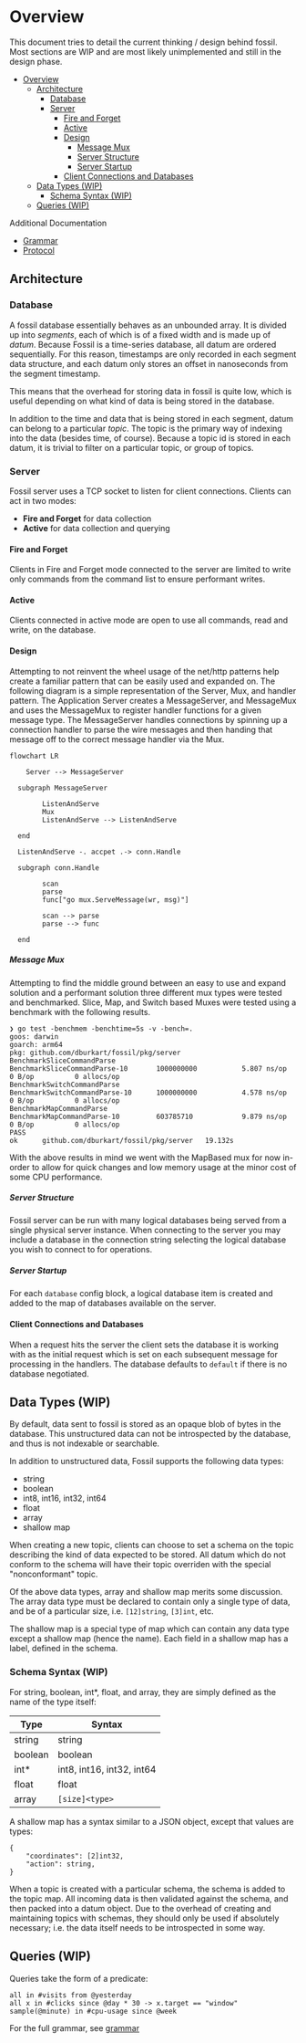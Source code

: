 # Overview

This document tries to detail the current thinking / design behind fossil. Most sections are WIP and are most likely
unimplemented and still in the design phase.

- [Overview](#overview)
	- [Architecture](#architecture)
		- [Database](#database)
		- [Server](#server)
			- [Fire and Forget](#fire-and-forget)
			- [Active](#active)
			- [Design](#design)
				- [Message Mux](#message-mux)
				- [Server Structure](#server-structure)
				- [Server Startup](#server-startup)
			- [Client Connections and Databases](#client-connections-and-databases)
	- [Data Types (WIP)](#data-types-wip)
		- [Schema Syntax (WIP)](#schema-syntax-wip)
	- [Queries (WIP)](#queries-wip)

Additional Documentation
- [Grammar](./grammar.md)
- [Protocol](./protocol.md)


## Architecture

### Database

A fossil database essentially behaves as an unbounded array. It is divided up into *segments*, each of which is of a 
fixed width and is made up of *datum*. Because Fossil is a time-series database, all datum are ordered sequentially. 
For this reason, timestamps are only recorded in each segment data structure, and each datum only stores an offset in 
nanoseconds from the segment timestamp.

This means that the overhead for storing data in fossil is quite low, which is useful depending on what kind of data is 
being stored in the database.

In addition to the time and data that is being stored in each segment, datum can belong to a particular *topic*. The 
topic is the primary way of indexing into the data (besides time, of course). Because a topic id is stored in each 
datum, it is trivial to filter on a particular topic, or group of topics.

### Server

Fossil server uses a TCP socket to listen for client connections. Clients can act in two modes: 
- **Fire and Forget** for data collection
- **Active** for data collection and querying

#### Fire and Forget
Clients in Fire and Forget mode connected to the server are limited to write only commands from the command list to ensure performant writes.

#### Active
Clients connected in active mode are open to use all commands, read and write, on the database.

#### Design

Attempting to not reinvent the wheel usage of the net/http patterns help create a familiar pattern that can be easily used and expanded on. The following diagram is a simple representation of the Server, Mux, and handler pattern. The Application Server creates a MessageServer, and MessageMux and uses the MessageMux to register handler functions for a given message type. The MessageServer handles connections by spinning up a connection handler to parse the wire messages and then handing that message off to the correct message handler via the Mux.

```mermaid
flowchart LR

	Server --> MessageServer

  subgraph MessageServer
  
		ListenAndServe
		Mux
		ListenAndServe --> ListenAndServe

  end

  ListenAndServe -. accpet .-> conn.Handle

  subgraph conn.Handle

		scan
		parse
		func["go mux.ServeMessage(wr, msg)"]

		scan --> parse
		parse --> func

  end
```

##### Message Mux
Attempting to find the middle ground between an easy to use and expand solution and a performant solution three different mux types were tested and benchmarked. Slice, Map, and Switch based Muxes were tested using a benchmark with the following results.

```shell
❯ go test -benchmem -benchtime=5s -v -bench=.
goos: darwin
goarch: arm64
pkg: github.com/dburkart/fossil/pkg/server
BenchmarkSliceCommandParse
BenchmarkSliceCommandParse-10     	1000000000	         5.807 ns/op	       0 B/op	       0 allocs/op
BenchmarkSwitchCommandParse
BenchmarkSwitchCommandParse-10    	1000000000	         4.578 ns/op	       0 B/op	       0 allocs/op
BenchmarkMapCommandParse
BenchmarkMapCommandParse-10       	603785710	         9.879 ns/op	       0 B/op	       0 allocs/op
PASS
ok  	github.com/dburkart/fossil/pkg/server	19.132s
```

With the above results in mind we went with the MapBased mux for now in-order to allow for quick changes and low memory usage at the minor cost of some CPU performance.

##### Server Structure
Fossil server can be run with many logical databases being served from a single physical server instance. When connecting to the server you may include a database in the connection string selecting the logical database you wish to connect to for operations.

##### Server Startup
For each `database` config block, a logical database item is created and added to the map of databases available on the server. 

#### Client Connections and Databases
When a request hits the server the client sets the database it is working with as the initial request which is set on each subsequent message for processing in the handlers. The database defaults to `default` if there is no database negotiated.

## Data Types (WIP)

By default, data sent to fossil is stored as an opaque blob of bytes in the database. This unstructured data can not 
be introspected by the database, and thus is not indexable or searchable.

In addition to unstructured data, Fossil supports the following data types:

* string
* boolean
* int8, int16, int32, int64
* float
* array
* shallow map

When creating a new topic, clients can choose to set a schema on the topic describing the kind of data expected to be 
stored. All datum which do not conform to the schema will have their topic overriden with the special "nonconformant" 
topic.

Of the above data types, array and shallow map merits some discussion. The array data type must be declared to contain 
only a single type of data, and be of a particular size, i.e. `[12]string`, `[3]int`, etc.

The shallow map is a special type of map which can contain any data type except a shallow map (hence the name).  Each 
field in a shallow map has a label, defined in the schema.

### Schema Syntax (WIP)

For string, boolean, int*, float, and array, they are simply defined as the name of the type itself:

| Type    | Syntax                    |
| ------- | ------------------------- |
| string  | string                    |
| boolean | boolean                   |
| int*    | int8, int16, int32, int64 |
| float   | float                     |
| array   | `[size]<type>`            |

A shallow map has a syntax similar to a JSON object, except that values are types:

```
{
	"coordinates": [2]int32,
	"action": string,
}
```

When a topic is created with a particular schema, the schema is added to the topic map. All incoming data is then 
validated against the schema, and then packed into a datum object. Due to the overhead of creating and maintaining 
topics with schemas, they should only be used if absolutely necessary; i.e. the data itself needs to be introspected 
in some way.

## Queries (WIP)

Queries take the form of a predicate:

```
all in #visits from @yesterday
all x in #clicks since @day * 30 -> x.target == "window"
sample(@minute) in #cpu-usage since @week
```

For the full grammar, see [grammar](./grammar.md)